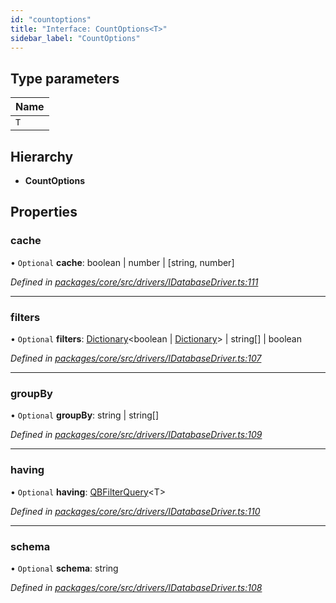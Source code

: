 ```yaml
---
id: "countoptions"
title: "Interface: CountOptions<T>"
sidebar_label: "CountOptions"
---
```


## Type parameters

Name |
------ |
`T` |

## Hierarchy

* **CountOptions**

## Properties

### cache

• `Optional` **cache**: boolean \| number \| [string, number]

*Defined in [packages/core/src/drivers/IDatabaseDriver.ts:111](https://github.com/mikro-orm/mikro-orm/blob/c7aaca40d/packages/core/src/drivers/IDatabaseDriver.ts#L111)*

___

### filters

• `Optional` **filters**: [Dictionary](../index.md#dictionary)&#60;boolean \| [Dictionary](../index.md#dictionary)> \| string[] \| boolean

*Defined in [packages/core/src/drivers/IDatabaseDriver.ts:107](https://github.com/mikro-orm/mikro-orm/blob/c7aaca40d/packages/core/src/drivers/IDatabaseDriver.ts#L107)*

___

### groupBy

• `Optional` **groupBy**: string \| string[]

*Defined in [packages/core/src/drivers/IDatabaseDriver.ts:109](https://github.com/mikro-orm/mikro-orm/blob/c7aaca40d/packages/core/src/drivers/IDatabaseDriver.ts#L109)*

___

### having

• `Optional` **having**: [QBFilterQuery](../index.md#qbfilterquery)&#60;T>

*Defined in [packages/core/src/drivers/IDatabaseDriver.ts:110](https://github.com/mikro-orm/mikro-orm/blob/c7aaca40d/packages/core/src/drivers/IDatabaseDriver.ts#L110)*

___

### schema

• `Optional` **schema**: string

*Defined in [packages/core/src/drivers/IDatabaseDriver.ts:108](https://github.com/mikro-orm/mikro-orm/blob/c7aaca40d/packages/core/src/drivers/IDatabaseDriver.ts#L108)*
